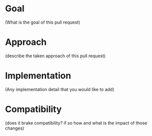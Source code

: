 # Goal
(What is the goal of this pull request)

# Approach
(describe the taken approach of this pull request)

# Implementation
(Any implementation detail that you would like to add)

# Compatibility
(does it brake compatibility? if so how and what is the impact of those changes)
